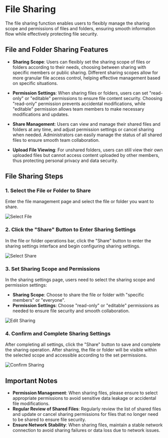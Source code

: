 # File Sharing

The file sharing function enables users to flexibly manage the sharing scope and permissions of files and folders, ensuring smooth information flow while effectively protecting file security.

## File and Folder Sharing Features

- **Sharing Scope**: Users can flexibly set the sharing scope of files or folders according to their needs, choosing between sharing with specific members or public sharing. Different sharing scopes allow for more granular file access control, helping effective management based on specific situations.
  
- **Permission Settings**: When sharing files or folders, users can set "read-only" or "editable" permissions to ensure file content security. Choosing "read-only" permission prevents accidental modifications, while "editable" permission allows team members to make necessary modifications and updates.

- **Share Management**: Users can view and manage their shared files and folders at any time, and adjust permission settings or cancel sharing when needed. Administrators can easily manage the status of all shared files to ensure smooth team collaboration.

- **Upload File Viewing**: For unshared folders, users can still view their own uploaded files but cannot access content uploaded by other members, thus protecting personal privacy and data security.

## File Sharing Steps

### 1. Select the File or Folder to Share

Enter the file management page and select the file or folder you want to share.

![Select File](/images/file_share_1.png)

### 2. Click the "Share" Button to Enter Sharing Settings

In the file or folder operations bar, click the "Share" button to enter the sharing settings interface and begin configuring sharing settings.

![Select Share](/images/file_share_2.png)

### 3. Set Sharing Scope and Permissions

In the sharing settings page, users need to select the sharing scope and permission settings:

- **Sharing Scope**: Choose to share the file or folder with "specific members" or "everyone".
- **Permission Settings**: Choose "read-only" or "editable" permissions as needed to ensure file security and smooth collaboration.

![Edit Sharing](/images/file_share_3.png)

### 4. Confirm and Complete Sharing Settings

After completing all settings, click the "Share" button to save and complete the sharing operation. After sharing, the file or folder will be visible within the selected scope and accessible according to the set permissions.

![Confirm Sharing](/images/file_share_4.png)

## Important Notes

- **Permission Management**: When sharing files, please ensure to select appropriate permissions to avoid sensitive data leakage or accidental file modifications.
- **Regular Review of Shared Files**: Regularly review the list of shared files and update or cancel sharing permissions for files that no longer need to be shared to ensure file security.
- **Ensure Network Stability**: When sharing files, maintain a stable network connection to avoid sharing failures or data loss due to network issues.

